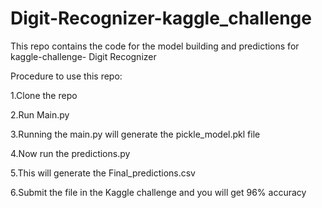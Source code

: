 # Digit-Recognizer-kaggle_challenge
This repo contains the code for the model building and predictions for kaggle-challenge- Digit Recognizer

Procedure to use this repo:

1.Clone the repo

2.Run Main.py

3.Running the main.py will generate the pickle_model.pkl file 

4.Now run the predictions.py 

5.This will generate the Final_predictions.csv

6.Submit the file in the Kaggle challenge and you will get 96% accuracy


